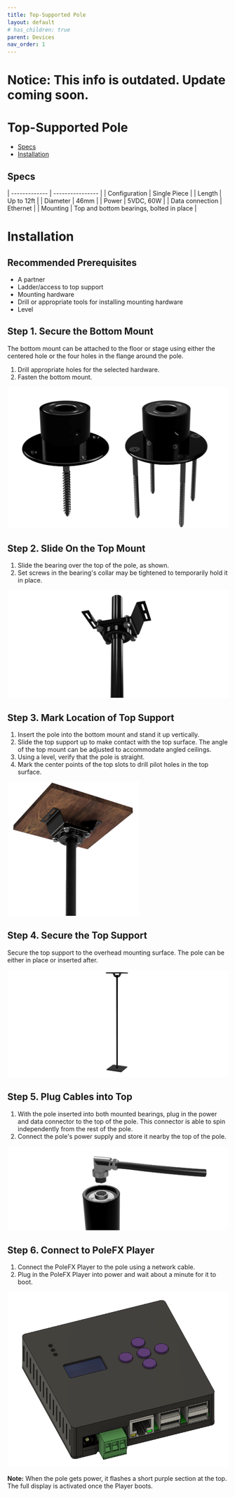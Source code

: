 ```yaml
---
title: Top-Supported Pole
layout: default
# has_children: true
parent: Devices
nav_order: 1
---
```

# Notice: This info is outdated. Update coming soon.

# Top-Supported Pole

- [Specs](#specs)
- [Installation](#installation)


## Specs

| ------------- | ---------------- |
| Configuration | Single Piece     |
| Length        | Up to 12ft       |
| Diameter      | 46mm             |
| Power         | 5VDC, 60W        |
| Data connection | Ethernet       |
| Mounting      | Top and bottom bearings, bolted in place |


# Installation

## Recommended Prerequisites

- A partner
- Ladder/access to top support
- Mounting hardware
- Drill or appropriate tools for installing mounting hardware
- Level

## Step 1. Secure the Bottom Mount

The bottom mount can be attached to the floor or stage using either the centered hole or the four holes in the flange around the pole.

1. Drill appropriate holes for the selected hardware.
2. Fasten the bottom mount.

![Base Image](/assets/devices/top_support/polefx-bottom-support.png)

## Step 2. Slide On the Top Mount

1. Slide the bearing over the top of the pole, as shown.
2. Set screws in the bearing's collar may be tightened to temporarily hold it in place.

![Top Flange Image](/assets/devices/top_support/polefx_top_bearing.png)


## Step 3. Mark Location of Top Support

1. Insert the pole into the bottom mount and stand it up vertically.
2. Slide the top support up to make contact with the top surface. The angle of the top mount can be adjusted to accommodate angled ceilings.
3. Using a level, verify that the pole is straight.
4. Mark the center points of the top slots to drill pilot holes in the top surface.

![Top Support Installed Image](/assets/devices/top_support/polefx-mount-top_blk2.png)


## Step 4. Secure the Top Support

Secure the top support to the overhead mounting surface. The pole can be either in place or inserted after.

![Installed Image](/assets/devices/top_support/polefx_top_support_installed.png)


## Step 5. Plug Cables into Top

1. With the pole inserted into both mounted bearings, plug in the power and data connector to the top of the pole. This connector is able to spin independently from the rest of the pole.
2. Connect the pole's power supply and store it nearby the top of the pole.

![Cables Image](/assets/devices/top_support/polefx_top_connector.png)


## Step 6. Connect to PoleFX Player

1. Connect the PoleFX Player to the pole using a network cable.
2. Plug in the PoleFX Player into power and wait about a minute for it to boot.

![PoleFX Player Image](/assets/server/polefx_player.png)

**Note:** When the pole gets power, it flashes a short purple section at the top. The full display is activated once the Player boots.